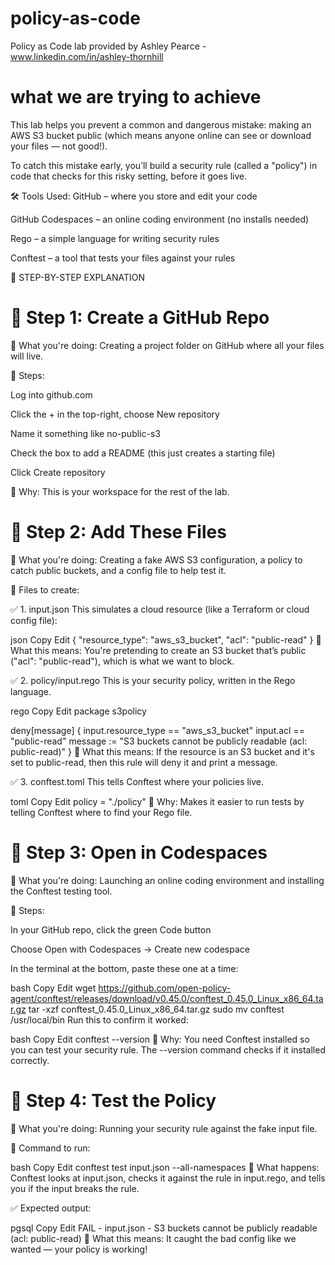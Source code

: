 # policy-as-code
Policy as Code lab provided by Ashley Pearce - www.linkedin.com/in/ashley-thornhill


# what we are trying to achieve

This lab helps you prevent a common and dangerous mistake: making an AWS S3 bucket public (which means anyone online can see or download your files — not good!).

To catch this mistake early, you’ll build a security rule (called a "policy") in code that checks for this risky setting, before it goes live.

🛠️ Tools Used:
GitHub – where you store and edit your code

GitHub Codespaces – an online coding environment (no installs needed)

Rego – a simple language for writing security rules

Conftest – a tool that tests your files against your rules

🚶 STEP-BY-STEP EXPLANATION
# 🔹 Step 1: Create a GitHub Repo
🧾 What you're doing:
Creating a project folder on GitHub where all your files will live.

👣 Steps:

Log into github.com

Click the + in the top-right, choose New repository

Name it something like no-public-s3

Check the box to add a README (this just creates a starting file)

Click Create repository

🧠 Why: This is your workspace for the rest of the lab.

# 🔹 Step 2: Add These Files
🧾 What you're doing:
Creating a fake AWS S3 configuration, a policy to catch public buckets, and a config file to help test it.

👣 Files to create:

✅ 1. input.json
This simulates a cloud resource (like a Terraform or cloud config file):

json
Copy
Edit
{
  "resource_type": "aws_s3_bucket",
  "acl": "public-read"
}
📌 What this means:
You're pretending to create an S3 bucket that’s public ("acl": "public-read"), which is what we want to block.

✅ 2. policy/input.rego
This is your security policy, written in the Rego language.

rego
Copy
Edit
package s3policy

deny[message] {
  input.resource_type == "aws_s3_bucket"
  input.acl == "public-read"
  message := "S3 buckets cannot be publicly readable (acl: public-read)"
}
📌 What this means:
If the resource is an S3 bucket and it's set to public-read, then this rule will deny it and print a message.

✅ 3. conftest.toml
This tells Conftest where your policies live.

toml
Copy
Edit
policy = "./policy"
📌 Why: Makes it easier to run tests by telling Conftest where to find your Rego file.

# 🔹 Step 3: Open in Codespaces
🧾 What you're doing:
Launching an online coding environment and installing the Conftest testing tool.

👣 Steps:

In your GitHub repo, click the green Code button

Choose Open with Codespaces → Create new codespace

In the terminal at the bottom, paste these one at a time:

bash
Copy
Edit
wget https://github.com/open-policy-agent/conftest/releases/download/v0.45.0/conftest_0.45.0_Linux_x86_64.tar.gz
tar -xzf conftest_0.45.0_Linux_x86_64.tar.gz
sudo mv conftest /usr/local/bin
Run this to confirm it worked:

bash
Copy
Edit
conftest --version
📌 Why:
You need Conftest installed so you can test your security rule. The --version command checks if it installed correctly.

# 🔹 Step 4: Test the Policy
🧾 What you're doing:
Running your security rule against the fake input file.

👣 Command to run:

bash
Copy
Edit
conftest test input.json --all-namespaces
📌 What happens:
Conftest looks at input.json, checks it against the rule in input.rego, and tells you if the input breaks the rule.

✅ Expected output:

pgsql
Copy
Edit
FAIL - input.json - S3 buckets cannot be publicly readable (acl: public-read)
🎉 What this means:
It caught the bad config like we wanted — your policy is working!
